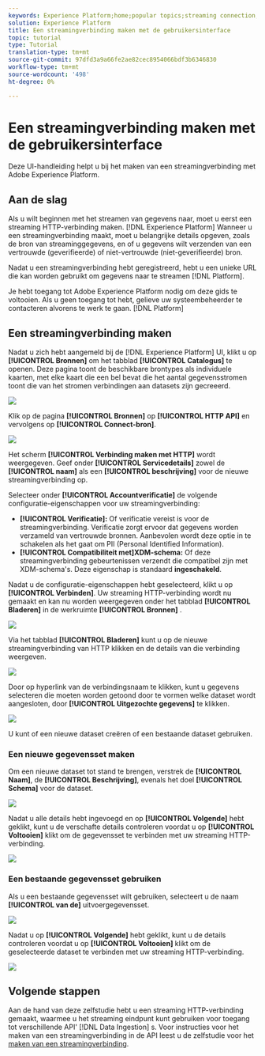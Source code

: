 ```yaml
---
keywords: Experience Platform;home;popular topics;streaming connection;create streaming connection;ui guide;tutorial;create a streaming connection;streaming ingestion;ingestion;
solution: Experience Platform
title: Een streamingverbinding maken met de gebruikersinterface
topic: tutorial
type: Tutorial
translation-type: tm+mt
source-git-commit: 97dfd3a9a66fe2ae82cec8954066bdf3b6346830
workflow-type: tm+mt
source-wordcount: '498'
ht-degree: 0%

---
```



# Een streamingverbinding maken met de gebruikersinterface

Deze UI-handleiding helpt u bij het maken van een streamingverbinding met Adobe Experience Platform.

## Aan de slag

Als u wilt beginnen met het streamen van gegevens naar, moet u eerst een streaming HTTP-verbinding maken. [!DNL Experience Platform] Wanneer u een streamingverbinding maakt, moet u belangrijke details opgeven, zoals de bron van streaminggegevens, en of u gegevens wilt verzenden van een vertrouwde (geverifieerde) of niet-vertrouwde (niet-geverifieerde) bron.

Nadat u een streamingverbinding hebt geregistreerd, hebt u een unieke URL die kan worden gebruikt om gegevens naar te streamen [!DNL Platform].

Je hebt toegang tot Adobe Experience Platform nodig om deze gids te voltooien. Als u geen toegang tot hebt, gelieve uw systeembeheerder te contacteren alvorens te werk te gaan. [!DNL Platform]

## Een streamingverbinding maken

Nadat u zich hebt aangemeld bij de [!DNL Experience Platform] UI, klikt u op **[!UICONTROL Bronnen]** om het tabblad **[!UICONTROL Catalogus]** te openen. Deze pagina toont de beschikbare brontypes als individuele kaarten, met elke kaart die een bel bevat die het aantal gegevensstromen toont die van het stromen verbindingen aan datasets zijn gecreeerd.

![](../images/streaming-ingestion/ui/click-sources.png)

Klik op de pagina **[!UICONTROL Bronnen]** op **[!UICONTROL HTTP API]** en vervolgens op **[!UICONTROL Connect-bron]**.

![](../images/streaming-ingestion/ui/click-connect-source.png)

Het scherm **[!UICONTROL Verbinding maken met HTTP]** wordt weergegeven. Geef onder **[!UICONTROL Servicedetails]** zowel de **[!UICONTROL naam]** als een **[!UICONTROL beschrijving]** voor de nieuwe streamingverbinding op.

Selecteer onder **[!UICONTROL Accountverificatie]** de volgende configuratie-eigenschappen voor uw streamingverbinding:

- **[!UICONTROL Verificatie]:** Of verificatie vereist is voor de streamingverbinding. Verificatie zorgt ervoor dat gegevens worden verzameld van vertrouwde bronnen. Aanbevolen wordt deze optie in te schakelen als het gaat om PII (Personal Identified Information).
- **[!UICONTROL Compatibiliteit met]XDM-schema:** Of deze streamingverbinding gebeurtenissen verzendt die compatibel zijn met XDM-schema&#39;s. Deze eigenschap is standaard **ingeschakeld**.

Nadat u de configuratie-eigenschappen hebt geselecteerd, klikt u op **[!UICONTROL Verbinden]**. Uw streaming HTTP-verbinding wordt nu gemaakt en kan nu worden weergegeven onder het tabblad **[!UICONTROL Bladeren]** in de werkruimte **[!UICONTROL Bronnen]** .

![](../images/streaming-ingestion/ui/http-sources-details.png)

Via het tabblad **[!UICONTROL Bladeren]** kunt u op de nieuwe streamingverbinding van HTTP klikken en de details van die verbinding weergeven.

![](../images/streaming-ingestion/ui/browse-sources.png)

Door op hyperlink van de verbindingsnaam te klikken, kunt u gegevens selecteren die moeten worden getoond door te vormen welke dataset wordt aangesloten, door **[!UICONTROL Uitgezochte gegevens]** te klikken.

![](../images/streaming-ingestion/ui/select-data.png)

U kunt of een nieuwe dataset [](#create-a-new-dataset) creëren of een bestaande dataset [](#use-an-existing-dataset)gebruiken.

### Een nieuwe gegevensset maken

Om een nieuwe dataset tot stand te brengen, verstrek de **[!UICONTROL Naam]**, de **[!UICONTROL Beschrijving]**, evenals het doel **[!UICONTROL Schema]** voor de dataset.

![](../images/streaming-ingestion/ui/create-new-dataset.png)

Nadat u alle details hebt ingevoegd en op **[!UICONTROL Volgende]** hebt geklikt, kunt u de verschafte details controleren voordat u op **[!UICONTROL Voltooien]** klikt om de gegevensset te verbinden met uw streaming HTTP-verbinding.

![](../images/streaming-ingestion/ui/review-create-new-dataset.png)

### Een bestaande gegevensset gebruiken

Als u een bestaande gegevensset wilt gebruiken, selecteert u de naam **[!UICONTROL van de]** uitvoergegevensset.

![](../images/streaming-ingestion/ui/use-existing-dataset.png)

Nadat u op **[!UICONTROL Volgende]** hebt geklikt, kunt u de details controleren voordat u op **[!UICONTROL Voltooien]** klikt om de geselecteerde dataset te verbinden met uw streaming HTTP-verbinding.

![](../images/streaming-ingestion/ui/review-existing-dataset.png)

## Volgende stappen

Aan de hand van deze zelfstudie hebt u een streaming HTTP-verbinding gemaakt, waarmee u het streaming eindpunt kunt gebruiken voor toegang tot verschillende API&#39; [!DNL Data Ingestion] s. Voor instructies voor het maken van een streamingverbinding in de API leest u de zelfstudie voor het [maken van een streamingverbinding](../tutorials/create-streaming-connection.md).
